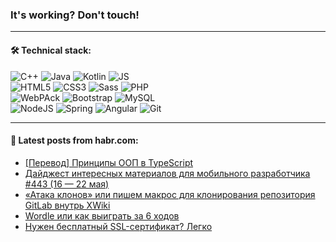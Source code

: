 ### It's working? Don't touch!

---

#### 🛠️ Technical stack:

![C++](https://img.shields.io/badge/C++-informational?logo=c%2B%2B&style=flat&logoColor=white&color=9C033A)
![Java](https://img.shields.io/badge/Java-informational?logo=java&style=flat&logoColor=white&color=007396)
![Kotlin](https://img.shields.io/badge/Kotlin-informational?logo=Kotlin&style=flat&logoColor=white&color=0095D5)
![JS](https://img.shields.io/badge/JS-informational?logo=javaScript&style=flat&logoColor=black&color=F7Df1E) <br>
![HTML5](https://img.shields.io/badge/HTML5-informational?logo=html5&style=flat&logoColor=white&color=E34F26)
![CSS3](https://img.shields.io/badge/CSS3-informational?logo=css3&style=flat&logoColor=white&color=157286)
![Sass](https://img.shields.io/badge/Saas-informational?logo=sass&style=flat&logoColor=white&color=hotpink)
![PHP](https://img.shields.io/badge/PHP-informational?logo=php&style=flat&logoColor=white&color=777BB4) <br>
![WebPAck](https://img.shields.io/badge/WebPack-informational?logo=webPack&style=flat&logoColor=white&color=FF6F00)
![Bootstrap](https://img.shields.io/badge/Bootstrap-informational?logo=Bootstrap&style=flat&logoColor=white&color=7952B3)
![MySQL](https://img.shields.io/badge/MySQL-informational?logo=MySQL&style=flat&logoColor=white&color=00f) <br>
![NodeJS](https://img.shields.io/badge/NodeJS-informational?logo=node.js&style=flat&logoColor=white&color=43853D)
![Spring](https://img.shields.io/badge/Spring-informational?logo=Spring&style=flat&logoColor=white&color=0A9EDC)
![Angular](https://img.shields.io/badge/Vue-informational?logo=vue.js&style=flat&logoColor=white&color=red)
![Git](https://img.shields.io/badge/Git-informational?logo=git&style=flat&logoColor=white&color=darkorange)

___

#### 💬 Latest posts from habr.com:

<!-- BLOG-POST-LIST:START -->
- [[Перевод] Принципы ООП в TypeScript](https://habr.com/ru/post/667156/?utm_source=habrahabr&utm_medium=rss&utm_campaign=667156)
- [Дайджест интересных материалов для мобильного разработчика #443 &lpar;16 — 22 мая&rpar;](https://habr.com/ru/post/667178/?utm_source=habrahabr&utm_medium=rss&utm_campaign=667178)
- [«Атака клонов» или пишем макрос для клонирования репозитория GitLab внутрь XWiki](https://habr.com/ru/post/667166/?utm_source=habrahabr&utm_medium=rss&utm_campaign=667166)
- [Wordle или как выиграть за 6 ходов](https://habr.com/ru/post/667170/?utm_source=habrahabr&utm_medium=rss&utm_campaign=667170)
- [Нужен бесплатный SSL-сертификат? Легко](https://habr.com/ru/post/667158/?utm_source=habrahabr&utm_medium=rss&utm_campaign=667158)
<!-- BLOG-POST-LIST:END -->
